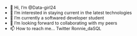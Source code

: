 - 👋 Hi, I’m @Data-girl24
- 👀 I’m interested in staying current in the latest technologies
- 🌱 I’m currently a softwared developer student
- 💞️ I’m looking forward to collaborating with my peers 
- 📫 How to reach me... Twitter Ronnie_daSQL

<!---
Data-girl24/Data-girl24 is a ✨ special ✨ repository because its `README.md` (this file) appears on your GitHub profile.
You can click the Preview link to take a look at your changes.
--->

